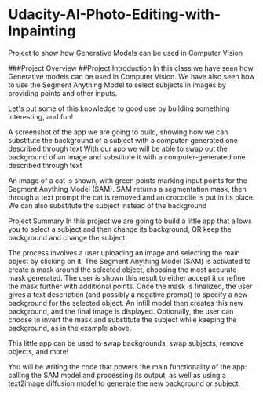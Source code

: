 # Udacity-AI-Photo-Editing-with-Inpainting
Project to show how Generative Models can be used in Computer Vision

###Project Overview
##Project Introduction
In this class we have seen how Generative models can be used in Computer Vision. We have also seen how to use the Segment Anything Model to select subjects in images by providing points and other inputs.

Let's put some of this knowledge to good use by building something interesting, and fun!

A screenshot of the app we are going to build, showing how we can substitute the background of a subject with a computer-generated one described through text
With our app we will be able to swap out the background of an image and substitute it with a computer-generated one described through text

An image of a cat is shown, with green points marking input points for the Segment Anything Model (SAM). SAM returns a segmentation mask, then through a text prompt the cat is removed and an crocodile is put in its place.
We can also substitute the subject instead of the background

Project Summary
In this project we are going to build a little app that allows you to select a subject and then change its background, OR keep the background and change the subject.

The process involves a user uploading an image and selecting the main object by clicking on it. The Segment Anything Model (SAM) is activated to create a mask around the selected object, choosing the most accurate mask generated. The user is shown this result to either accept it or refine the mask further with additional points. Once the mask is finalized, the user gives a text description (and possibly a negative prompt) to specify a new background for the selected object. An infill model then creates this new background, and the final image is displayed. Optionally, the user can choose to invert the mask and substitute the subject while keeping the background, as in the example above.

This little app can be used to swap backgrounds, swap subjects, remove objects, and more!

You will be writing the code that powers the main functionality of the app: calling the SAM model and processing its output, as well as using a text2image diffusion model to generate the new background or subject.

